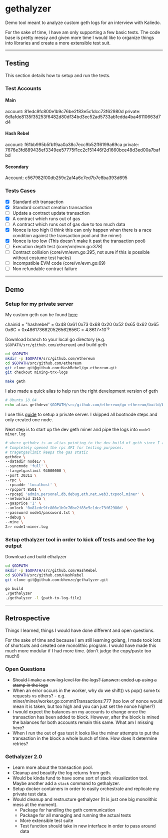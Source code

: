 # gethalyzer

Demo tool meant to analyze custom geth logs for an interview with Kaliedo.

For the sake of time, I have am only supporting a few basic tests. The code base is pretty messy and given more time I would like to organize things into libraries and create a more extensible test suit.

---

## Testing

This section details how to setup and run the tests.

### Test Accounts

#### Main

account: 81edc9fc800e1b9c76be2f83e5c1dcc73f62980d
private: 6dfafde8135f35253f6482d80df34bd3ec52ad5733ab1edda4ba46110663d7d4

#### Hash Rebel

account: f61bb995b5fb19aa0a38c7ecc9b52ff6199a69ca
private: 7676e3fd889435ef3349ee57775f1cc2c151446f2d1660bce48d3ed00a7bafbd

#### Secondary

Account: c567982f00db259c2af4a6c7ed7b7e8ba393d695

### Tests Cases

* [x] Standard eth transaction
* [x] Standard contract creation transaction
* [ ] Update a contract update transaction
* [x] A contract which runs out of gas
* [ ] A contract which runs out of gas due to too much data
* [x] Nonce is too high (I think this can only happen when there is a race condition against the transaction pool and the miner)
* [x] Nonce is too low  (This doesn't make it past the transaction pool)
* [ ] Execution depth test (core/vm/evm.go:378)
* [ ] Contract collision (core/vm/evm.go:395, not sure if this is possible without costume test hacks)
* [ ] Incompatible EVM code (core/vn/evm.go:69)
* [ ] Non refundable contract failure

---

## Demo

### Setup for my private server

My custom geth can be found [here](https://github.com/HashRebel/go-ethereum/tree/mining-trx-logs)

chainid = "hashrebel" = 0x48 0x61 0x73 0x68 0x20 0x52 0x65 0x62 0x65 0x6C = 0x4861736820526562656C = 4.8617×10¹⁹

Download branch to your local go directory (e.g. ```$GOPATH/src/github.com/ethereum```) and build geth

```bash
cd $GOPATH
mkdir -p $GOPATH/src/github.com/ethereum
cd $GOPATH/src/github.com/ethereum
git clone git@github.com:HashRebel/go-ethereum.git
git checkout mining-trx-logs

make geth
```

I also made a quick alias to help run the right development version of geth

```bash
# Ubuntu 18.04
echo alias gethdev='$GOPATH/src/github.com/ethereum/go-ethereum/build/bin/geth' >> $HOME/.bash_aliases
```

I use this [guide](https://hackernoon.com/setup-your-own-private-proof-of-authority-ethereum-network-with-geth-9a0a3750cda8) to setup a private server. I skipped all bootnode steps and only created one node.

Next step is to start up the dev geth miner and pipe the logs into ```node1-miner.log```

```bash
# where gethdev is an alias pointing to the dev build of geth since I already have geth installed
# Completely opened the rpc API for testing purposes.
# tragetgaslimit keeps the gas static
gethdev \
--datadir node1/ \
--syncmode 'full' \
--targetgaslimit 94000000 \
--port 30311 \
--rpc \
--rpcaddr 'localhost' \
--rpcport 8501 \
--rpcapi 'admin,personal,db,debug,eth,net,web3,txpool,miner' \
--networkid 1515 \
--gasprice '1' \
--unlock '0x81edc9fc800e1b9c76be2f83e5c1dcc73f62980d' \
--password node1/password.txt \
--debug \
--mine \
2>> node1-miner.log
```

### Setup ethalyzer tool in order to kick off tests and see the log output

Download and build ethalyzer

```bash
cd $GOPATH
mkdir -p $GOPATH/src/github.com/HashRebel
cd $GOPATH/src/github.com/HashRebel
git clone git@github.com:bhenze/gethalyzer.git

go build
./gethalyzer
./gethalyzer -l {path-to-log-file}
```

---

## Retrospective

Things I learned, things I would have done different and open questions.

For the sake of time and because I am still learning golang, I made took lots of shortcuts and created one monolithic program. I would have made this much more modular if I had more time. (don't judge the copy/paste too much!)

### Open Questions

* ~~Should I make a new log level for the logs? (answer: ended up using a stamp in the logs~~
* When an error occurs in the worker, why do we shift() vs pop() some tx requests vs others? - e.g. miner/miner/worker.go:commitTransactions:777 (too low of nonce would mean it is taken, but too high and you can just set the nonce higher?)
* I would expect the balances on my accounts to change once the transaction has been added to block. However, after the block is mined the balances for both accounts remain this same. What am I missing here?
* When I run the out of gas test it looks like the miner attempts to put the transaction in the block a whole bunch of time. How does it determine retries?

### Gethalyzer 2.0

* Learn more about the transaction pool.
* Cleanup and beautify the log returns from geth.
* Would be kinda fund to have some sort of stack visualization tool. Maybe another add a ```stack``` command to gethalyzer.
* Setup docker containers in order to easily orchestrate and replicate my private test data.
* Would cleanup and restructure gethalyzer (It is just one big monolithic mess at the moment).
  * Package for handling the geth communication
  * Package for all managing and running the actual tests
  * More extensible test suite
  * Test function should take in new interface in order to pass around data